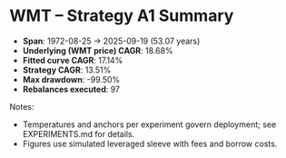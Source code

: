 # WMT – Strategy A1 Summary

- **Span**: 1972-08-25 → 2025-09-19 (53.07 years)
- **Underlying (WMT price) CAGR**: 18.68%
- **Fitted curve CAGR**: 17.14%
- **Strategy CAGR**: 13.51%
- **Max drawdown**: -99.50%
- **Rebalances executed**: 97

Notes:

- Temperatures and anchors per experiment govern deployment; see EXPERIMENTS.md for details.
- Figures use simulated leveraged sleeve with fees and borrow costs.
